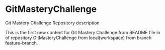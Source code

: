 # GitMasteryChallenge
Git Mastery Challenge Repository description

This is the first new content for Git Mastery Challenge from README file in of repository GitMasteryChallenge from local(workspace) from branch feature-branch.

